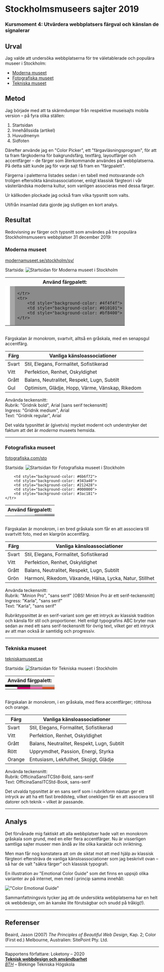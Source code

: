 ---
---
# Stockholmsmuseers sajter 2019
### Kursmoment 4: Utvärdera webbplatsers färgval och känslan de signalerar


## <i class="fas fa-lightbulb"></i> Urval

Jag valde att undersöka webbplatserna för tre väletablerade och populära museer i Stockholm:

- [Moderna museet](https://www.modernamuseet.se/stockholm/sv/)
- [Fotografiska museet](https://www.fotografiska.com/sto)
- [Tekniska museet](https://www.tekniskamuseet.se)


## <i class="fas fa-microscope"></i> Metod

Jag började med att ta skärmdumpar från respektive museisajts mobila version – på fyra olika ställen:

1. Startsidan
2. Innehållssida (artikel)
3. Huvudmenyn
4. Sidfoten

Därefter använde jag en "Color Picker", ett "färgavläsningsprogram", för att ta fram färgkoderna för bakgrundsfärg, textfärg, layoutfärger och accentfärger – de färger som återkommande användes på webbplatserna. På detta sätt kunde jag för varje sajt få fram en "färgpalett".

Färgerna i paletterna listades sedan i en tabell med motsvarande och troligen eftersökta känsloassociationer, enligt klassisk färgteori i vår västerländska moderna kultur, som vanligen associeras med dessa färger.

Ur källkoden plockade jag också fram vilka typsnitt som valts.

Utifrån insamlad data gjorde jag slutligen en kort analys.


## <i class="fas fa-clipboard-list"></i> Resultat

Redovisning av färger och typsnitt som användes på tre populära Stockholmsmuseers webbplatser 31 december 2019:

### <i class="fas fa-landmark"></i> Moderna museet

[modernamuseet.se/stockholm/sv/](https://www.modernamuseet.se/stockholm/sv/)

Startsida:
![Startsidan för Moderna museet i Stockholm](image/moderna_start.jpg "Startsidan för Moderna museet i Stockholm")

<table class="color-palette three">
    <tr>
        <th colspan="3">
            Använd färgpalett:
        </th>
    </tr>
    <tr>
        <td style="background-color: #fefffe">
        <td style="background-color: #a7a7a7">
        <td style="background-color: #8b8b8b">

    </tr>
    <tr>
        <td style="background-color: #4f4f4f">
        <td style="background-color: #010101">
        <td style="background-color: #bf8400">
    </tr>
</table>

<br>
Färgskalan är monokrom, svartvit, alltså en gråskala, med en senapsgul accentfärg.

Färg | Vanliga känsloassociationer
------|------
Svart | Stil, Elegans, Formalitet, Sofistikerad
Vitt | Perfektion, Renhet, Oskyldighet
Grått | Balans, Neutralitet, Respekt, Lugn, Subtilt
Gul | Optimism, Glädje, Hopp, Värme, Vänskap, Rikedom

Använda teckensnitt:<br>
Rubrik: "Gridnik bold", Arial [sans serif teckensnitt]<br> 
Ingress: "Gridnik medium", Arial<br>
Text: "Gridnik regular", Arial<br>

Det valda typsnittet är (givetvis) mycket modernt och understryker det faktum att det är _moderna_ museets hemsida.

------
### <i class="fas fa-landmark"></i> Fotografiska museet

[fotografiska.com/sto](https://www.fotografiska.com/sto)

Startsida:
![Startsidan för Fotografiska museet i Stockholm](image/fotografiska_start.jpg "Startsidan för Fotografiska museet i Stockholm")

<table class="color-palette five">
    <tr>
        <th colspan="5">
            Använd färgpalett:
        </th>
    </tr>
    <tr>
        <td style="background-color: #fefffe">
        <td style="background-color: #e8ebee">
        <td style="background-color: #dee2e5">
        <td style="background-color: #b4b4b5">
        <td style="background-color: #a2a4a6">
    </tr>
    <tr>

        <td style="background-color: #6b6f72">
        <td style="background-color: #343a40">
        <td style="background-color: #212428">
        <td style="background-color: #000000">
        <td style="background-color: #3ac181">
    </tr>
</table>

<br>
Färgskalan är monokrom, i en bred gråskala som får en att associera till svartvitt foto, med en klargrön accentfärg.

Färg | Vanliga känsloassociationer
------|------
Svart | Stil, Elegans, Formalitet, Sofistikerad
Vitt | Perfektion, Renhet, Oskyldighet
Grått | Balans, Neutralitet, Respekt, Lugn, Subtilt
Grön | Harmoni, Rikedom, Växande, Hälsa, Lycka, Natur, Stillhet

Använda teckensnitt:<br>
Rubrik: "Minion Pro", "sans serif" [OBS! Minion Pro är ett serif-teckensnitt]<br>
Ingress: "Karla", "sans serif"<br>
Text: "Karla", "sans serif"<br>

Rubriktypsnittet är en serif-variant som ger ett intryck av klassisk tradition och känsla för stil och proportioner. Helt enligt typografins ABC bryter man sedan av med ett sans serif-teckensnitt för övrig text, vilket ger ett intryck av att man också är samtidig och progressiv.

------
### <i class="fas fa-landmark"></i> Tekniska museet

[tekniskamuseet.se](https://www.tekniskamuseet.se)

Startsida:
![Startsidan för Tekniska museet i Stockholm](image/tekniska_start.jpg "Startsidan för Tekniska museet i Stockholm")

<table class="color-palette">
    <tr>
        <th colspan="4">
            Använd färgpalett:
        </th>
    </tr>
    <tr>
        <td style="background-color: #000000">
        <td style="background-color: #333333; border: 1px solid black;">
        <td style="background-color: #8f8f8f">
        <td style="background-color: #bcbcbc">
    </tr>
    <tr>
        <td style="background-color: #f9f9f9">
        <td style="background-color: #e5007d">
        <td style="background-color: #ee65aa">
        <td style="background-color: #de5328">
    </tr>
</table>

<br>
Färgskalan är monokrom, i en gråskala, med flera accentfärger; rött/rosa och orange.

Färg | Vanliga känsloassociationer
------|------
Svart | Stil, Elegans, Formalitet, Sofistikerad
Vitt | Perfektion, Renhet, Oskyldighet
Grått | Balans, Neutralitet, Respekt, Lugn, Subtilt
Rött | Upprymdhet, Passion, Energi, Styrka
Orange | Entusiasm, Lekfullhet, Skojigt, Glädje

Använda teckensnitt:<br>
Rubrik: OfficinaSansITCStd-Bold, sans-serif<br>
Text: OfficinaSansITCStd-Book, sans-serif

Det utvalda typsnittet är en sans serif som i rubrikform nästan ger ett intryck av att ha ett fast breddsteg, vilket onekligen får en att associera till datorer och teknik – vilket är passande.

------
## <i class="fas fa-eye"></i> Analys

Det förvånade mig faktiskt att alla webbplatser hade valt en monokrom gråskala som grund, med en eller flera accentfärger. Nu är visserligen samtliga sajter museer men ändå av lite olika karaktär och inriktning.

Men man får nog konstatera att om de siktat mot att med hjälp av klassisk färgteori eftersträva de vanliga känsloassociationer som jag beskrivit ovan – så har de valt "säkra färger" och klassisk typografi.

En illustration av "Emotional Color Guide" som det finns en uppsjö olika varianter av på internet, men med i princip samma innehåll:

!["Color Emotional Guide"](image/color_emotion_guide.gif "Color Emotional Guide")

Sammanfattningsvis tycker jag att de undersökta webbplatserna har en helt ok webbdesign, om än kanske lite förutsägbar och snudd på tråkig(!).

------
## <i class="fas fa-book"></i> Referenser

Beaird, Jason (2007) _The Principles of Beautiful Web Design_, Kap. 2; Color  (First ed.) Melbourne, Australien: SitePoint Pty. Ltd.


------
Rapportens författare: Loketony – 2020<br>
**[Teknisk webbdesign och användbarhet](https://dbwebb.se/kurser/design-v2)**<br>
*[BTH](https://bth.se)* – Blekinge Tekniska Högskola

